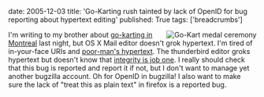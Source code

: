 date: 2005-12-03
title: 'Go-Karting rush tainted by lack of OpenID for bug reporting about hypertext editing'
published: True
tags: ['breadcrumbs']

<p><a href="http://www.flickr.com/photos/nicole_hugo/69709256/in/photostream/"><img style="float:right"
src="http://static.flickr.com/20/69709256_9ed8c30945_m.jpg"
alt="Go-Kart medal ceremony" /></a> I'm writing to my brother about <a href="http://www.flickr.com/photos/nicole_hugo/tags/gokarting+montreal/">go-karting in Montreal</a> last night, but OS X Mail editor doesn't grok hypertext. I'm tired of in-your-face URIs and <a href="http://esw.w3.org/topic/PoorMansHypertext">poor-man's hypertext</a>. The thunderbird editor groks hypertext but doesn't know that <a href="http://esw.w3.org/topic/IntegrityIsJobOne">integrity is job one</a>. I really should check that this bug is reported and report it if not, but I don't want to manage yet another bugzilla account. Oh for OpenID in bugzilla! I also want to make sure the lack of "treat this as plain text" in firefox is a reported bug.</p>
